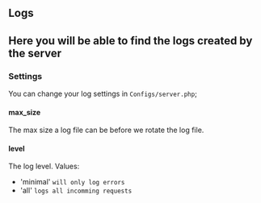## Logs

Here you will be able to find the logs created by the server
---
### Settings
You can change your log settings in `Configs/server.php`;

#### max_size
The max size a log file can be before we rotate the log file.

#### level
The log level.
Values: 
- 'minimal' `will only log errors`
- 'all' `logs all incomming requests`